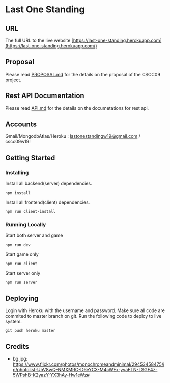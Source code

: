 # Last One Standing

## URL

The full URL to the live website [https://last-one-standing.herokuapp.com](https://last-one-standing.herokuapp.com/)

## Proposal

Please read [PROPOSAL.md](documents/PROPOSAL.md) for the details on the proposal of the CSCC09 project. 

## Rest API Documentation

Please read [API.md](documents/API.md) for the details on the documetations for rest api.

## Accounts

Gmail/MongodbAtlas/Heroku : lastonestandingw19@gmail.com / cscc09w19!

## Getting Started

### Installing

Install all backend(server) dependencies.

```
npm install
```

Install all frontend(client) dependencies.

```
npm run client-install
```

### Running Locally

Start both server and game

```
npm run dev
```

Start game only

```
npm run client
```

Start server only

```
npm run server
```

## Deploying

Login with Heroku with the username and password.
Make sure all code are commited to master branch on git.
Run the following code to deploy to live system.

```
git push heroku master
```

## Credits

* bg.jpg: https://www.flickr.com/photos/monochromeandminimal/29453458475/in/photolist-UhV8wQ-NMXMRC-D6eYCX-M4cWEx-yvaFTN-LSGF4z-5WPshB-K2yazY-YX3hAy-Hw1eWz#